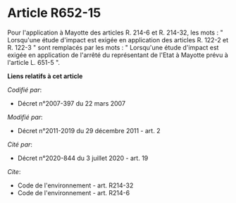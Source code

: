 # Article R652-15

Pour l'application à Mayotte des articles R. 214-6 et R. 214-32, les mots : " Lorsqu'une étude d'impact est exigée en
application des articles R. 122-2 et R. 122-3 " sont remplacés par les mots : " Lorsqu'une étude d'impact est exigée en
application de l'arrêté du représentant de l'Etat à Mayotte prévu à l'article L. 651-5 ".

**Liens relatifs à cet article**

_Codifié par_:

  - Décret n°2007-397 du 22 mars 2007

_Modifié par_:

  - Décret n°2011-2019 du 29 décembre 2011 - art. 2

_Cité par_:

  - Décret n°2020-844 du 3 juillet 2020 - art. 19

_Cite_:

  - Code de l'environnement - art. R214-32
  - Code de l'environnement - art. R214-6
